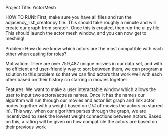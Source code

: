 
Project Title: ActorMesh

HOW TO RUN:
First, make sure you have all files and run the adjacency_list_creator.py file. This should take
roughly a minute and will create our graph from scratch. Once this is created, then run the ui.py file.
This should launch the actor mesh window, and you can now get to meshing!

Problem:
How do we know which actors are the most compatible with each other when casting for roles?

Motivation:
There are over 759,487 unique movies in our data set, and with no efficient and user-friendly
way to sort between them, we can program a solution to this problem so that we can find actors
that work well with each other based on their history co starring in movies together

Features:
We want to make a user interactable window which allows the user to input two actors/actress
names. Once it has the names our algorithm will run through our movies and actor list graph and
link actor nodes together with a weight based on (1/# of movies the actors co starred in). This
way, when our algorithm parses through the graph, we are incentivized to seek the lowest weight
connections between actors. Based on this, a rating will be given on how compatible the actors
are based on their previous work